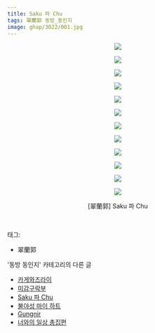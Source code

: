 ```yaml
---
title: Saku 파 Chu
tags: 翠蘭郭 동방_동인지
image: ghap/3022/001.jpg
---
```

<div class="article">
<p style="text-align: center; clear: none; float: none;"><img src="{{ site.nasurl }}/ghap/3022/001.jpg"/></p>
<p style="text-align: center; clear: none; float: none;"><img src="{{ site.nasurl }}/ghap/3022/002.jpg"/></p>
<p style="text-align: center; clear: none; float: none;"><img src="{{ site.nasurl }}/ghap/3022/003.jpg"/></p>
<p style="text-align: center; clear: none; float: none;"><img src="{{ site.nasurl }}/ghap/3022/004.jpg"/></p>
<p style="text-align: center; clear: none; float: none;"><img src="{{ site.nasurl }}/ghap/3022/005.jpg"/></p>
<p style="text-align: center; clear: none; float: none;"><img src="{{ site.nasurl }}/ghap/3022/006.jpg"/></p>
<p style="text-align: center; clear: none; float: none;"><img src="{{ site.nasurl }}/ghap/3022/007.jpg"/></p>
<p style="text-align: center; clear: none; float: none;"><img src="{{ site.nasurl }}/ghap/3022/008.jpg"/></p>
<p style="text-align: center; clear: none; float: none;"><img src="{{ site.nasurl }}/ghap/3022/009.jpg"/></p>
<p style="text-align: center; clear: none; float: none;"><img src="{{ site.nasurl }}/ghap/3022/010.jpg"/></p>
<p style="text-align: center; clear: none; float: none;"><img src="{{ site.nasurl }}/ghap/3022/011.jpg"/></p>
<p style="text-align: center; clear: none; float: none;"><img src="{{ site.nasurl }}/ghap/3022/012.jpg"/></p>
<p style="text-align: center; clear: none; float: none;">[翠蘭郭] Saku 파 Chu</p>
<p><br/></p>
</div><div class="tagTrail">
<p>태그: </p>
<ul>
<li>翠蘭郭</li>
</ul>
</div><div class="another">
<p>'동방 동인지' 카테고리의 다른 글</p>
<ul>
<li><a href="/2016-12-29-ghap_3025">카게와즈라이</a></li>
<li><a href="/2016-12-28-ghap_3023">미감구락부</a></li>
<li><a href="/2016-12-28-ghap_3022">Saku 파 Chu</a></li>
<li><a href="/2016-12-28-ghap_3021">불야성 마이 하트</a></li>
<li><a href="/2016-12-28-ghap_3020">Gungnir</a></li>
<li><a href="/2016-12-28-ghap_3018">너와의 일상 총집편</a></li>
</ul>
</div><div class="cb_module cb_fluid">
<div class="cb_wrt cb_profile">
</div><!-- commentList close -->
</div>